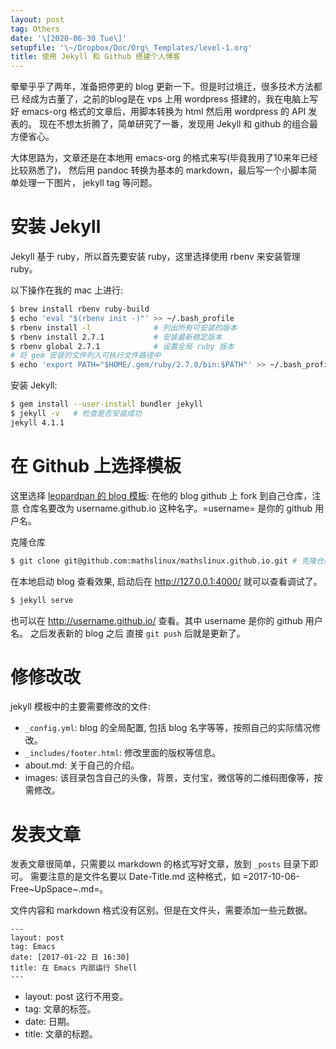 ```yaml
---
layout: post
tag: Others
date: '\[2020-06-30 Tue\]'
setupfile: '\~/Dropbox/Doc/Org\_Templates/level-1.org'
title: 使用 Jekyll 和 Github 搭建个人博客
---
```


晕晕乎乎了两年，准备把停更的 blog
更新一下。但是时过境迁，很多技术方法都已 经成为古董了，之前的blog是在
vps 上用 wordpress 搭建的，我在电脑上写好 emacs-org
格式的文章后，用脚本转换为 html 然后用 wordpress 的 API 发表的。
现在不想太折腾了，简单研究了一番，发现用 Jekyll 和 github
的组合最方便省心。

大体思路为，文章还是在本地用 emacs-org
的格式来写(毕竟我用了10来年已经比较熟悉了)， 然后用 pandoc 转换为基本的
markdown，最后写一个小脚本简单处理一下图片， jekyll tag 等问题。

安装 Jekyll
===========

Jekyll 基于 ruby，所以首先要安装 ruby，这里选择使用 rbenv 来安装管理
ruby。

以下操作在我的 mac 上进行:

``` bash
$ brew install rbenv ruby-build
$ echo 'eval "$(rbenv init -)"' >> ~/.bash_profile  
$ rbenv install -l              # 列出所有可安装的版本
$ rbenv install 2.7.1           # 安装最新稳定版本
$ rbenv global 2.7.1            # 设置全局 ruby 版本
# 将 gem 安装的文件列入可执行文件路径中
$ echo 'export PATH="$HOME/.gem/ruby/2.7.0/bin:$PATH"' >> ~/.bash_profile 
```

安装 Jekyll:

``` bash
$ gem install --user-install bundler jekyll
$ jekyll -v   # 检查是否安装成功
jekyll 4.1.1
```

在 Github 上选择模板
====================

这里选择 [leopardpan 的 blog
模板](https://github.com/leopardpan/leopardpan.github.io): 在他的 blog
github 上 fork 到自己仓库，注意 仓库名要改为 username.github.io
这种名字。=username= 是你的 github 用户名。

克隆仓库

``` bash
$ git clone git@github.com:mathslinux/mathslinux.github.io.git # 克隆仓库
```

在本地启动 blog 查看效果, 启动后在 <http://127.0.0.1:4000/>
就可以查看调试了。

``` bash
$ jekyll serve
```

也可以在 <http://username.github.io/> 查看。其中 username 是你的 github
用户名。 之后发表新的 blog 之后 直接 `git push` 后就是更新了。

修修改改
========

jekyll 模板中的主要需要修改的文件:

-   `_config.yml`: blog 的全局配置, 包括 blog
    名字等等，按照自己的实际情况修改。
-   `_includes/footer.html`: 修改里面的版权等信息。
-   about.md: 关于自己的介绍。
-   images:
    该目录包含自己的头像，背景，支付宝，微信等的二维码图像等，按需修改。

发表文章
========

发表文章很简单，只需要以 markdown 的格式写好文章，放到 `_posts`
目录下即可。 需要注意的是文件名要以 Date-Title.md 这种格式，如
=2017-10-06-Free~UpSpace~.md=。

文件内容和 markdown 格式没有区别。但是在文件头，需要添加一些元数据。

``` example
---
layout: post
tag: Emacs
date: [2017-01-22 日 16:30]
title: 在 Emacs 内部运行 Shell
---
```

-   layout: post 这行不用变。
-   tag: 文章的标签。
-   date: 日期。
-   title: 文章的标题。
